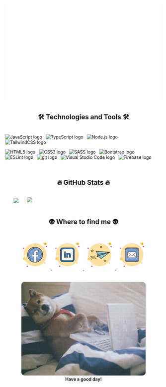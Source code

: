 <!-- HaiPhanDev -->
<a href="#" target="_blank">
  <img src="svg/haiphandev.svg" width="1200" alt="haiphandev-official" />
</a>

<h2 align="center">🛠 Technologies and Tools 🛠</h2>
<br>
<!-- https://simpleicons.org/ -->
<span><img src="https://img.shields.io/badge/JavaScript-282C34?logo=javascript&logoColor=F7DF1E" alt="JavaScript logo" title="JavaScript" height="25" /></span>
&nbsp;
<span><img src="https://img.shields.io/badge/TypeScript-282C34?logo=typescript&logoColor=3178C6" alt="TypeScript logo" title="TypeScript" height="25" /></span>
&nbsp;
<span><img src="https://img.shields.io/badge/Node.js-282C34?logo=node.js&logoColor=00F200" alt="Node.js logo" title="Node.js" height="25" /></span>
&nbsp;
<span><img src="https://img.shields.io/badge/Tailwind%20CSS-282C34?logo=tailwind-css&logoColor=38B2AC" alt="TailwindCSS logo" title="TailwindCSS" height="25" /></span>
&nbsp;

<span><img src="https://img.shields.io/badge/HTML5-282C34?logo=html5&logoColor=E34F26" alt="HTML5 logo" title="HTML5" height="25" /></span>
&nbsp;
<span><img src="https://img.shields.io/badge/CSS3-282C34?logo=css3&logoColor=1572B6" alt="CSS3 logo" title="CSS3" height="25" /></span>
&nbsp;
<span><img src="https://img.shields.io/badge/Sass-282C34?logo=sass&logoColor=CC6699" alt="SASS logo" title="SASS" height="25" /></span>
&nbsp;
<span><img src="https://img.shields.io/badge/Bootstrap-282C34?logo=bootstrap&logoColor=7952B3" alt="Bootstrap logo" title="Bootstrap" height="25" /></span>
&nbsp;
<span><img src="https://img.shields.io/badge/ESLint-282C34?logo=eslint&logoColor=4B32C3" alt="ESLint logo" title="ESLint" height="25" /></span>
&nbsp;
<span><img src="https://img.shields.io/badge/git-282C34?logo=git&logoColor=F05032" alt="git logo" title="git" height="25" /></span>
&nbsp;
<span><img src="https://img.shields.io/badge/VS%20Code-282C34?logo=visual-studio-code&logoColor=007ACC" alt="Visual Studio Code logo" title="Visual Studio Code" height="25" /></span>
&nbsp;
<span><img src="https://img.shields.io/badge/Firebase-282C34?logo=firebase&logoColor=FFCA28" alt="Firebase logo" title="Firebase" height="25" /></span>
&nbsp;

<br>
<h2 align="center">🔥 GitHub Stats 🔥</h2>
<!-- https://github.com/anuraghazra/github-readme-stats -->
<br>
<div align=center>
  <a href="#" title="HaiPhanDev">
    <img width="315" align="center" src="https://github-readme-stats.vercel.app/api/top-langs/?username=truonghai1302&layout=compact&title_color=61dafb&text_color=ffffff&icon_color=61dafb&bg_color=20232a&langs_count=8&hide_border=true">
  </a>
  <a href="#" title="HaiPhanDev">
    <img align="right" width="434" src="https://github-readme-stats.vercel.app/api?username=haiphan-cs&show_icons=true&theme=tokyonight&hide_border=true" />
  </a>
</div>

<br>
<h2 align="center">👽 Where to find me 👽</h2>
<br>
<!-- https://icons8.com -->
<div align="center">
  <a href="https://facebook.com/phanlamtruonghai2601" target="blank">
    <img src="images/facebook.png" 
    title="Follow me" alt="phanlamtruonghai2601-facebook" />
  </a>
  <a href="https://www.linkedin.com/in/truonghai2601" target="blank">
    <img src="images/linkedin.png" title="Connect me on Linkedin" alt="truonghai2601-linkedin" />
  </a>
  <a href="https://t.me/haiphann" target="blank">
    <img src="images/sent.png" title="Ping my Telegram" alt="haiphann-telegram" />
  </a>
  <a href="mailto:phanlamtruonghai@gmail.com" target="blank">
    <img src="images/mail.png" title="Send an email" alt="phanlamtruonghai-email" />
  </a>
</div>
<br>
<br>
<div align="center">
  <img src="images/giphy.gif" style="border-radius: 10px"></img>
  <br/>
  <strong>Have a good day!</strong>
</div>
